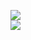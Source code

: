 [![](https://img.shields.io/badge/Made%20With-Github%20Spray-lightgrey.svg?style=for-the-badge&logo=github)](https://github.com/Annihil/github-spray#4738)  
[![](https://i.imgur.com/2DrTn0Z.gif)](https://github.com/Annihil/github-spray)
